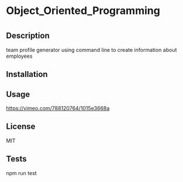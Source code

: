 # Object_Oriented_Programming
# <Your-Project-Title>

## Description

team profile generator using command line to create information about employees


## Installation


## Usage

https://vimeo.com/788120764/1015e3668a


## License

MIT

## Tests
npm run test


